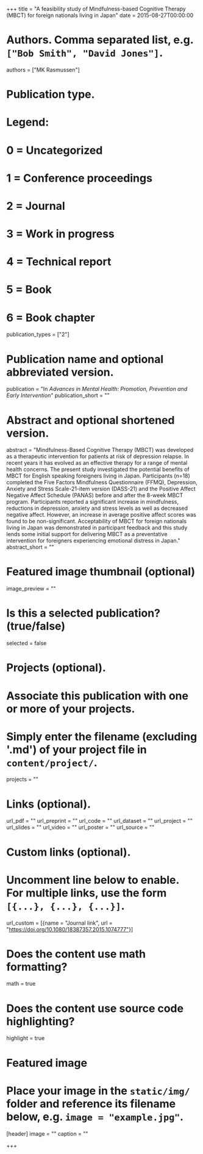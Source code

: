 +++
title = "A feasibility study of Mindfulness-based Cognitive Therapy (MBCT) for foreign nationals living in Japan"
date = 2015-08-27T00:00:00

# Authors. Comma separated list, e.g. `["Bob Smith", "David Jones"]`.
authors = ["MK Rasmussen"]

# Publication type.
# Legend:
# 0 = Uncategorized
# 1 = Conference proceedings
# 2 = Journal
# 3 = Work in progress
# 4 = Technical report
# 5 = Book
# 6 = Book chapter
publication_types = ["2"]

# Publication name and optional abbreviated version.
publication = "In *Advances in Mental Health: Promotion, Prevention and Early Intervention*"
publication_short = ""

# Abstract and optional shortened version.
abstract = "Mindfulness-Based Cognitive Therapy (MBCT) was developed as a therapeutic intervention for patients at risk of depression relapse. In recent years it has evolved as an effective therapy for a range of mental health concerns. The present study investigated the potential benefits of MBCT for English speaking foreigners living in Japan. Participants (n=18) completed the Five Factors Mindfulness Questionnaire (FFMQ), Depression, Anxiety and Stress Scale-21-item version (DASS-21) and the Positive Affect Negative Affect Schedule (PANAS) before and after the 8-week MBCT program. Participants reported a significant increase in mindfulness, reductions in depression, anxiety and stress levels as well as decreased negative affect. However, an increase in average positive affect scores was found to be non-significant. Acceptability of MBCT for foreign nationals living in Japan was demonstrated in participant feedback and this study lends some initial support for delivering MBCT as a preventative intervention for foreigners experiencing emotional distress in Japan."
abstract_short = ""

# Featured image thumbnail (optional)
image_preview = ""

# Is this a selected publication? (true/false)
selected = false

# Projects (optional).
#   Associate this publication with one or more of your projects.
#   Simply enter the filename (excluding '.md') of your project file in `content/project/`.
projects = ""

# Links (optional).
url_pdf = ""
url_preprint = ""
url_code = ""
url_dataset = ""
url_project = ""
url_slides = ""
url_video = ""
url_poster = ""
url_source = ""

# Custom links (optional).
#   Uncomment line below to enable. For multiple links, use the form `[{...}, {...}, {...}]`.
url_custom = [{name = "Journal link", url = "https://doi.org/10.1080/18387357.2015.1074777"}]

# Does the content use math formatting?
math = true

# Does the content use source code highlighting?
highlight = true

# Featured image
# Place your image in the `static/img/` folder and reference its filename below, e.g. `image = "example.jpg"`.
[header]
image = ""
caption = ""

+++
